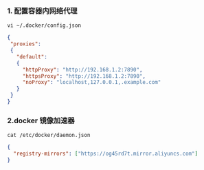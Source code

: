 ### 1. 配置容器内网络代理

`vi ~/.docker/config.json `

```json
{
 "proxies":
 {
   "default":
   {
     "httpProxy": "http://192.168.1.2:7890",
     "httpsProxy": "http://192.168.1.2:7890",
     "noProxy": "localhost,127.0.0.1,.example.com"
   }
 }
}
```

### 2.docker 镜像加速器

`cat /etc/docker/daemon.json `

```json
{
  "registry-mirrors": ["https://og45rd7t.mirror.aliyuncs.com"]
}
```